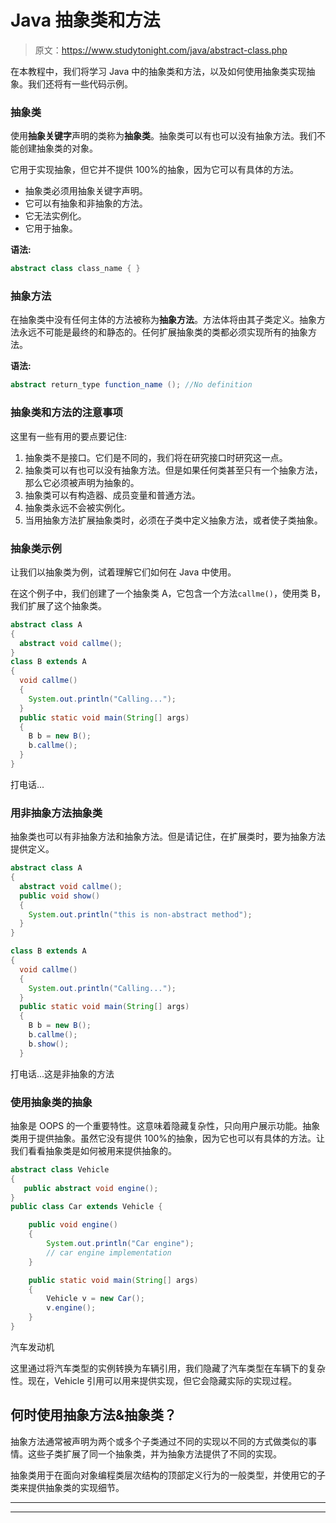 # Java 抽象类和方法

> 原文：<https://www.studytonight.com/java/abstract-class.php>

在本教程中，我们将学习 Java 中的抽象类和方法，以及如何使用抽象类实现抽象。我们还将有一些代码示例。

### 抽象类

使用**抽象关键字**声明的类称为**抽象类**。抽象类可以有也可以没有抽象方法。我们不能创建抽象类的对象。

它用于实现抽象，但它并不提供 100%的抽象，因为它可以有具体的方法。

*   抽象类必须用抽象关键字声明。
*   它可以有抽象和非抽象的方法。
*   它无法实例化。
*   它用于抽象。

**语法:**

```java
abstract class class_name { }
```

### 抽象方法

在抽象类中没有任何主体的方法被称为**抽象方法**。方法体将由其子类定义。抽象方法永远不可能是最终的和静态的。任何扩展抽象类的类都必须实现所有的抽象方法。

**语法:**

```java
abstract return_type function_name (); //No definition
```

### 抽象类和方法的注意事项

这里有一些有用的要点要记住:

1.  抽象类不是接口。它们是不同的，我们将在研究接口时研究这一点。
2.  抽象类可以有也可以没有抽象方法。但是如果任何类甚至只有一个抽象方法，那么它必须被声明为抽象的。
3.  抽象类可以有构造器、成员变量和普通方法。
4.  抽象类永远不会被实例化。
5.  当用抽象方法扩展抽象类时，必须在子类中定义抽象方法，或者使子类抽象。

### 抽象类示例

让我们以抽象类为例，试着理解它们如何在 Java 中使用。

在这个例子中，我们创建了一个抽象类 A，它包含一个方法`callme()`，使用类 B，我们扩展了这个抽象类。

```java
abstract class A
{
  abstract void callme();
}
class B extends A
{
  void callme()
  {
    System.out.println("Calling...");
  }
  public static void main(String[] args)
  {  
    B b = new B();
    b.callme();
  }
} 
```

打电话...

### 用非抽象方法抽象类

抽象类也可以有非抽象方法和抽象方法。但是请记住，在扩展类时，要为抽象方法提供定义。

```java
abstract class A
{
  abstract void callme();
  public void show()
  {
    System.out.println("this is non-abstract method");
  }
}

class B extends A
{
  void callme()
  {
    System.out.println("Calling...");
  }
  public static void main(String[] args)
  {
    B b = new B();
    b.callme();
    b.show();
  } 
```

打电话...这是非抽象的方法

### 使用抽象类的抽象

抽象是 OOPS 的一个重要特性。这意味着隐藏复杂性，只向用户展示功能。抽象类用于提供抽象。虽然它没有提供 100%的抽象，因为它也可以有具体的方法。让我们看看抽象类是如何被用来提供抽象的。

```java
abstract class Vehicle
{
   public abstract void engine();
}
public class Car extends Vehicle {

    public void engine()
    {
        System.out.println("Car engine");
        // car engine implementation
    }

    public static void main(String[] args)
    {
        Vehicle v = new Car();
        v.engine();
    }
} 
```

汽车发动机

这里通过将汽车类型的实例转换为车辆引用，我们隐藏了汽车类型在车辆下的复杂性。现在，Vehicle 引用可以用来提供实现，但它会隐藏实际的实现过程。

## 何时使用抽象方法&抽象类？

抽象方法通常被声明为两个或多个子类通过不同的实现以不同的方式做类似的事情。这些子类扩展了同一个抽象类，并为抽象方法提供了不同的实现。

抽象类用于在面向对象编程类层次结构的顶部定义行为的一般类型，并使用它的子类来提供抽象类的实现细节。

* * *

* * *